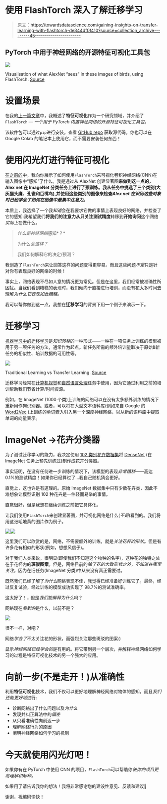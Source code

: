 # 使用 FlashTorch 深入了解迁移学习

> 原文：<https://towardsdatascience.com/gaining-insights-on-transfer-learning-with-flashtorch-de344df0f410?source=collection_archive---------45----------------------->

## PyTorch 中用于神经网络的开源特征可视化工具包

![](img/a31390556f28a46cd5e8cbba427cd02a.png)

Visualisation of what AlexNet “sees” in these images of birds, using FlashTorch. [Source](/feature-visualisation-in-pytorch-saliency-maps-a3f99d08f78a)

# 设置场景

在我的[上一篇文章](/feature-visualisation-in-pytorch-saliency-maps-a3f99d08f78a)中，我概述了**特征可视化**作为一个研究领域，并介绍了`FlashTorch` — *一个用于 PyTorch 内置神经网络的开源特征可视化工具包*。

该软件包可以通过`pip`进行安装。查看 [GitHub repo](https://github.com/MisaOgura/flashtorch) 获取源代码。你也可以在 Google Colab 的笔记本上使用它，而不需要安装任何东西！

# 使用闪光灯进行特征可视化

[在之前的](/feature-visualisation-in-pytorch-saliency-maps-a3f99d08f78a)中，我向你展示了如何使用`FlashTorch`来可视化卷积神经网络(CNN)在输入图像中“感知”了什么。我是通过从 AlexNet 创建显著图**来做到这一点的，Alex net 在 ImageNet 分类任务上进行了预训练。我从任务中挑选了三个类别(大灰猫头鹰、孔雀和巨嘴鸟),并使用这些类别的图像来检查*Alex net 在识别这些对象时已经学会了如何在图像中最集中注意力*。**

本质上，我选择了一个我*知道*会在我要求它做的事情上表现良好的网络，并检查了它的感知:我希望我们**将我们的注意力从只关注测试精度**转移到**开始询问**这个网络*实际上*在做什么。

> *什么是神经网络*感知*？*
> 
> 为什么*会这样？*
> 
> 我们如何解释它的决定/预测？

我创造了`FlashTorch`来让回答这样的问题变得更容易。而且这些问题*不是*只是针对你有表现良好的网络的时候！

事实上，网络表现不尽如人意的情况更为常见。但是在这里，我们经常被准确性所困扰。当我们看到糟糕的表现时，我们倾向于直接进行培训，而没有花太多时间去理解*为什么它表现如此糟糕。*

我可以帮你做到这一点，我想在**迁移学习**的背景下用一个例子来演示一下。

# 迁移学习

[机器学习中的迁移学习](https://papers.nips.cc/paper/5347-how-transferable-are-features-in-deep-neural-networks)是*知识转移*的一种形式——一种在一项任务上训练的模型被用于另一项任务的方法，通常作为起点。新任务所需的额外培训量取决于原始&新任务的相似性、培训数据的可用性等。

![](img/9174f148ddeb3046a5961483eca9a49e.png)

Traditional Learning vs Transfer Learning. [Source](/a-comprehensive-hands-on-guide-to-transfer-learning-with-real-world-applications-in-deep-learning-212bf3b2f27a)

迁移学习经常在[计算机视觉](http://cs231n.github.io/transfer-learning/)和[自然语言处理](/deep-transfer-learning-for-natural-language-processing-text-classification-with-universal-1a2c69e5baa9)任务中使用，因为它通过利用之前的培训帮助我们节省计算/时间资源。

例如，在 ImageNet (1000 个类)上训练的网络可以在没有太多额外训练的情况下重新用作狗识别器。或者，可以将在大型文本语料库(例如来自 Google 的 [Word2Vec](https://code.google.com/archive/p/word2vec/) )上训练的单词嵌入引入另一个深度神经网络，以从新的语料库中提取单词的向量表示。

# ImageNet →花卉分类器

为了测试迁移学习的能力，我决定使用 [102 类别花卉数据集](http://www.robots.ox.ac.uk/~vgg/data/flowers/102/index.html)将 [DenseNet](https://arxiv.org/abs/1608.06993) (在 ImageNet 任务上预先训练过)制作成花卉分类器。

事实证明，在没有任何进一步训练的情况下，该模型的表现*非常糟糕*——高达 0.1%的测试精度！如果你已经算过了…我自己随机猜会更好。

直觉上，这也许是有道理的。原始 ImageNet 数据集中只有少数花卉类，因此不难想象让模型识别 102 种花卉是一件轻而易举的事情。

直觉很好，但是我想在继续训练之前把它具体化。

让我们使用`FlashTorch`来创建显著图，并可视化网络是什么(*不是*)看到的。我们将用这张毛地黄的图片作为例子。

![](img/3144ce26d0531d155c3b95834ddc093f.png)![](img/866358608c0ae7d83d1026bd54d2a8fc.png)

这里我们可以欣赏的是，网络，不需要额外的训练，就是*关注花杯的形状*。但是有许多花有相似的形状(例如，想想风信子)。

对于我们人类来说，很明显(即使我们不知道这个物种的名字)，这种花的独特之处在于花杯内的**斑驳图案**。但是，网络目前的*除了花的大致形状之外，不知道在哪里关注*，因为在旧任务(ImageNet 分类)中从来没有真正需要过。

既然我们已经了解了*为什么*网络表现不佳，我觉得已经准备好训练它了。最终，经过反复试验，经过训练的模型成功实现了 98.7%的测试准确率。

这太好了！…但是*我们能解释为什么*吗？

网络现在*看到的*是什么，以前不是？

![](img/11e053e3db979f8ae0f2570bde802972.png)

很不一样，对吧？

网络*学会了*不太关注花的形状，而强烈关注那些斑驳的图案:)

显示*神经网络已经学会的*是有用的。将它带到另一个层次，并解释神经网络如何学习的过程是特征可视化技术的另一个强大的应用。

# 向前一步(不是走开！)从准确性

利用**特征可视化**技术，我们不仅可以更好地理解神经网络对物体的感知，而且*我们还能更好地*进行:

*   诊断网络出了什么问题以及*为什么*
*   发现并纠正算法中的*偏差*
*   从只看准确性向前迈一步
*   理解网络行为的原因
*   阐明神经网络如何学习的机制

# 今天就使用闪光灯吧！

如果你有在 PyTorch 中使用 CNN 的项目，`FlashTorch`可以帮助你*使你的项目更易理解和解释。*

如果用了请告诉我你的想法！我将非常感谢您的建设性意见、反馈和建议🙏

谢谢，祝编码愉快！